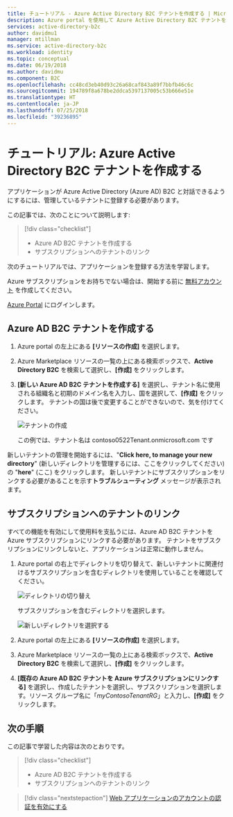 ```yaml
---
title: チュートリアル - Azure Active Directory B2C テナントを作成する | Microsoft Docs
description: Azure portal を使用して Azure Active Directory B2C テナントを作成し、アプリケーションの登録の準備をする方法について説明します。
services: active-directory-b2c
author: davidmu1
manager: mtillman
ms.service: active-directory-b2c
ms.workload: identity
ms.topic: conceptual
ms.date: 06/19/2018
ms.author: davidmu
ms.component: B2C
ms.openlocfilehash: cc48cd3eb40d93c26a68caf843a89f7bbfb46c6c
ms.sourcegitcommit: 194789f8a678be2ddca5397137005c53b666e51e
ms.translationtype: HT
ms.contentlocale: ja-JP
ms.lasthandoff: 07/25/2018
ms.locfileid: "39236895"
---
```

# <a name="tutorial-create-an-azure-active-directory-b2c-tenant"></a>チュートリアル: Azure Active Directory B2C テナントを作成する

アプリケーションが Azure Active Directory (Azure AD) B2C と対話できるようにするには、管理しているテナントに登録する必要があります。

この記事では、次のことについて説明します:

> [!div class="checklist"]
> * Azure AD B2C テナントを作成する
> * サブスクリプションへのテナントのリンク

次のチュートリアルでは、アプリケーションを登録する方法を学習します。

Azure サブスクリプションをお持ちでない場合は、開始する前に [無料アカウント](https://azure.microsoft.com/free/?WT.mc_id=A261C142F) を作成してください。

[Azure Portal](https://portal.azure.com/) にログインします。

## <a name="create-an-azure-ad-b2c-tenant"></a>Azure AD B2C テナントを作成する

1. Azure portal の左上にある **[リソースの作成]** を選択します。
2. Azure Marketplace リソースの一覧の上にある検索ボックスで、**Active Directory B2C** を検索して選択し、**[作成]** をクリックします。
3. **[新しい Azure AD B2C テナントを作成する]** を選択し、テナント名に使用される組織名と初期のドメイン名を入力し、国を選択して、**[作成]** をクリックします。 テナントの国は後で変更することができないので、気を付けてください。

    ![テナントの作成](./media/tutorial-create-tenant/create-tenant.png)

    この例では、テナント名は contoso0522Tenant.onmicrosoft.com です

新しいテナントの管理を開始するには、"**Click here, to manage your new directory**" (新しいディレクトリを管理するには、ここをクリックしてください) の "**here**" (ここ) をクリックします。 新しいテナントにサブスクリプションをリンクする必要があることを示す**トラブルシューティング** メッセージが表示されます。 

## <a name="link-your-tenant-to-your-subscription"></a>サブスクリプションへのテナントのリンク

すべての機能を有効にして使用料を支払うには、Azure AD B2C テナントを Azure サブスクリプションにリンクする必要があります。 テナントをサブスクリプションにリンクしないと、アプリケーションは正常に動作しません。

1. Azure portal の右上でディレクトリを切り替えて、新しいテナントに関連付けるサブスクリプションを含むディレクトリを使用していることを確認してください。

    ![ディレクトリの切り替え](./media/tutorial-create-tenant/switch-directories.png)

    サブスクリプションを含むディレクトリを選択します。

    ![新しいディレクトリを選択する](./media/tutorial-create-tenant/select-directory.png)

2. Azure portal の左上にある **[リソースの作成]** を選択します。
3. Azure Marketplace リソースの一覧の上にある検索ボックスで、**Active Directory B2C** を検索して選択し、**[作成]** をクリックします。
4. **[既存の Azure AD B2C テナントを Azure サブスクリプションにリンクする]** を選択し、作成したテナントを選択し、サブスクリプションを選択します。リソース グループ名に「*myContosoTenantRG*」と入力し、**[作成]** をクリックします。

## <a name="next-steps"></a>次の手順

この記事で学習した内容は次のとおりです。

> [!div class="checklist"]
> * Azure AD B2C テナントを作成する
> * サブスクリプションへのテナントのリンク

> [!div class="nextstepaction"]
> [Web アプリケーションのアカウントの認証を有効にする](active-directory-b2c-tutorials-web-app.md)